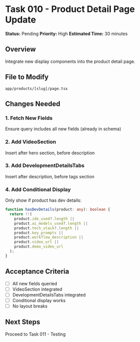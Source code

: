 # Task 010 - Product Detail Page Update

**Status:** Pending
**Priority:** High
**Estimated Time:** 30 minutes

## Overview
Integrate new display components into the product detail page.

## File to Modify
`app/products/[slug]/page.tsx`

## Changes Needed

### 1. Fetch New Fields
Ensure query includes all new fields (already in schema)

### 2. Add VideoSection
Insert after hero section, before description

### 3. Add DevelopmentDetailsTabs
Insert after description, before tags section

### 4. Add Conditional Display
Only show if product has dev details:
```typescript
function hasDevDetails(product: any): boolean {
  return !!(
    product.ide_used?.length ||
    product.ai_models_used?.length ||
    product.tech_stack?.length ||
    product.key_prompts ||
    product.workflow_description ||
    product.video_url ||
    product.demo_video_url
  );
}
```

## Acceptance Criteria
- [ ] All new fields queried
- [ ] VideoSection integrated
- [ ] DevelopmentDetailsTabs integrated
- [ ] Conditional display works
- [ ] No layout breaks

## Next Steps
Proceed to Task 011 - Testing
